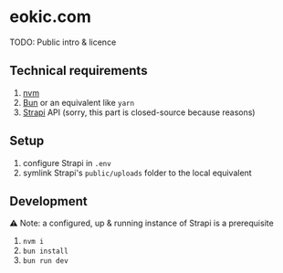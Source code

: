 # eokic.com

TODO: Public intro & licence


## Technical requirements

1. [nvm](https://github.com/nvm-sh/nvm)
1. [Bun](https://bun.sh/) or an equivalent like `yarn`
1. [Strapi](https://strapi.io/) API (sorry, this part is closed-source because reasons)


## Setup

1. configure Strapi in `.env`
1. symlink Strapi's `public/uploads` folder to the local equivalent


## Development

⚠️ Note: a configured, up & running instance of Strapi is a prerequisite

1. `nvm i`
1. `bun install`
1. `bun run dev`
